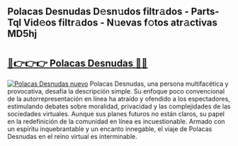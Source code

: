 ## Polacas Desnudas D𝚎sn𝚞dos filtr𝚊dos - Parts-Tql Vid𝚎os filtr𝚊dos - N𝚞evas f𝚘tos atr𝚊ctivas MD5hj

# <h2><a href="http://mb68clv.tromn.icu/?c=Polacas+Desnudas">🔗👉👉👉 Polacas Desnudas 🔗🔗</a></h2>

[![Polacas Desnudas nuevo](https://i.imgur.com/pEAQMta.gif)](http://mb68clv.tromn.icu/?c=Polacas+Desnudas)
Polacas Desnudas, una persona multifacética y provocativa, desafía la descripción simple. Su enfoque poco convencional de la autorrepresentación en línea ha atraído y ofendido a los espectadores, estimulando debates sobre moralidad, privacidad y las complejidades de las sociedades virtuales. Aunque sus planes futuros no están claros, su papel en la redefinición de la comunidad en línea es incuestionable. Armado con un espíritu inquebrantable y un encanto innegable, el viaje de Polacas Desnudas en el reino virtual es interminable.
